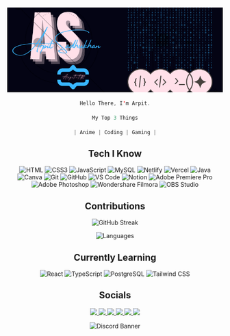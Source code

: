 <a href="https://github.com/Arpit-tR" target="_blank" > 
<div align="center">

<p> <img src="./Arpit.png" alt="Header" style="height: 500px, width: 600px"/> </p>

```swift
Hello There, I'm Arpit.

My Top 3 Things

| Anime | Coding | Gaming |
```
## Tech I Know
<img src="https://img.shields.io/badge/HTML5-E34F26?style=for-the-badge&logo=html5&logoColor=white&style" alt="HTML">
<img src="https://img.shields.io/badge/CSS3-1572B6?style=for-the-badge&logo=css3&logoColor=white&style" alt="CSS3">
<img src="https://img.shields.io/badge/JavaScript-F7DF1E?style=for-the-badge&logo=javascript&logoColor=black&style" alt="JavaScript">
<img src="https://img.shields.io/badge/MySQL-4479A1?style=for-the-badge&logo=mysql&logoColor=white&style" alt="MySQL">
<img src="https://img.shields.io/badge/Netlify-00C7B7?style=for-the-badge&logo=netlify&logoColor=white&style" alt="Netlify">
<img src="https://img.shields.io/badge/Vercel-000000?style=for-the-badge&logo=vercel&logoColor=white&style" alt="Vercel">
<img src="https://img.shields.io/badge/Java-007396?style=for-the-badge&logo=java&logoColor=white&style" alt="Java">
<img src="https://img.shields.io/badge/Canva-%2300C4CC.svg?style=for-the-badge&logo=Canva&logoColor=white&style" alt="Canva">
<img src="https://img.shields.io/badge/git-%23F05033.svg?style=for-the-badge&logo=git&logoColor=white&style" alt="Git">
<img src="https://img.shields.io/badge/Github-%23121011.svg?style=for-the-badge&logo=Github&logoColor=white&style" alt="GitHub">
<img src="https://img.shields.io/badge/VS%20Code-0078d7.svg?style=for-the-badge&logo=visual-studio-code&logoColor=white&style" alt="VS Code">
<img src="https://img.shields.io/badge/Notion-%23000000.svg?style=for-the-badge&logo=notion&logoColor=white&style" alt="Notion">
<img src="https://img.shields.io/badge/Adobe%20Premiere%20Pro-9999FF?style=for-the-badge&logo=adobe-premiere-pro&logoColor=white&style" alt="Adobe Premiere Pro">
<img src="https://img.shields.io/badge/Adobe%20Photoshop-31A8FF?style=for-the-badge&logo=adobe-photoshop&logoColor=white&style" alt="Adobe Photoshop">
<img src="https://img.shields.io/badge/Wondershare%20Filmora-FF5733?style=for-the-badge&logo=wondershare&logoColor=white&style" alt="Wondershare Filmora">
<img src="https://img.shields.io/badge/OBS%20Studio-302E31?style=for-the-badge&logo=obs-studio&logoColor=white&style&style" alt="OBS Studio">

## Contributions
<a>
  <img  ><img src="https://github-readme-streak-stats.herokuapp.com?user=Arpit-tR&theme=holi-theme&hide_border=true&date_format=M%20j%5B%2C%20Y%5D&mode=weekly&" alt="GitHub Streak"/>

  <img><img src="https://github-readme-stats.vercel.app/api/top-langs/?username=Arpit-tR&layout=compact&theme=github_dark&hide_border=true&bg_color=040414" alt="Languages" />
</a>

## Currently Learning
<img src="https://img.shields.io/badge/React-61DAFB?style=for-the-badge&logo=react&logoColor=white&style" alt="React">
<img src="https://img.shields.io/badge/TypeScript-3178C6?style=for-the-badge&logo=typescript&logoColor=white&style" alt="TypeScript">
<img src="https://img.shields.io/badge/PostgreSQL-336791?style=for-the-badge&logo=postgresql&logoColor=white&style" alt="PostgreSQL">
<img src="https://img.shields.io/badge/tailwind%20css-06B6D4?style=for-the-badge&logo=tailwindcss&logoColor=white&style" alt="Tailwind CSS">

## Socials
<p align="center">
	<a href="https://www.linkedin.com/in/arpit-sadhukhan/"  target="_blank" >
		<img src="https://img.shields.io/badge/Linked_In-informational?style=social&logo=linkedin"/>
	<a href="https://www.hackerrank.com/profile/arpit_sadhukhan" target="_blank" >
		<img src="https://img.shields.io/badge/Hacker Rank-informational?style=social&logo=HackerRank"/>
	</a>
	<a href="https://www.reddit.com/user/The_Rider23/" target="_blank" >
		<img src="https://img.shields.io/badge/Reddit-informational?style=social&logo=reddit"/>
	</a>
	<a href="https://www.github.com/Arpit-tR/" target="_blank" >
		<img src="https://img.shields.io/badge/Github-informational?style=social&logo=github"/>
	</a>
	<a href="https://x.com/Arpit_Sadhukhan"target="_blank" >
		<img src="https://img.shields.io/badge/X-informational?style=social&logo=X"/>
	<a href="https://discordid.netlify.app/?id=423194865149673502" target="_blank" >
        <img src="https://img.shields.io/badge/Discord-informational?style=social&logo=Discord"/>
	</a>
</p>
<img src="https://discord.c99.nl/widget/theme-3/423194865149673502.png" alt="Discord Banner" />

